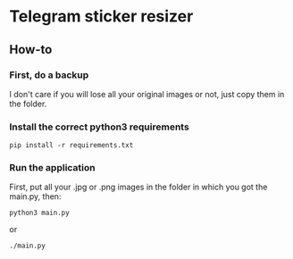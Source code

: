 # Telegram sticker resizer

## How-to

### First, do a backup
I don't care if you will lose all your original images or not, just copy them in the folder.

### Install the correct python3 requirements
```shell
pip install -r requirements.txt
```

### Run the application
First, put all your .jpg or .png images in the folder in which you got the main.py, then:
```shell
python3 main.py
```
or
```shell
./main.py
```